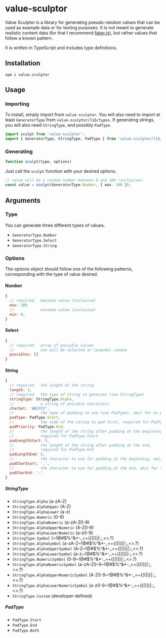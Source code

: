 # value-sculptor

Value Sculptor is a library for generating pseudo-random values that can be used as example data or for testing purposes. It is not meant to generate realistic content data (for that I recommend [faker.js](https://github.com/Marak/Faker.js#readme)), but rather values that follow a known pattern.

It is written in TypeScript and includes type definitions.

## Installation

```shell
npm i value-sculptor
```

## Usage

### Importing

To install, simply import from `value-sculptor`. You will also need to import at least `GeneratorType` from `value-sculptor/lib/types`. If generating strings, you will also need `StringType`, and possibly `PadType`.

```typescript
import sculpt from 'value-sculptor';
import { GeneratorType, StringType, PadType } from 'value-sculptor/lib/types';
```

### Generating

```javascript
function sculpt(type, options)
```

Just call the `sculpt` function with your desired options.

```typescript
// value will be a random number between 0 and 100 (inclusive).
const value = sculpt(GeneratorType.Number, { max: 100 });
```

## Arguments

### Type

You can generate three different types of values.

- `GeneratorType.Number`
- `GeneratorType.Select`
- `GeneratorType.String`

### Options

The options object should follow one of the following patterns, corresponding with the type of value desired.

#### Number

```javascript
{
  // required   maximum value (inclusive)
  max: 100
  //            minimum value (inclusive)
  min: 0,
}
```

#### Select

```javascript
{
  // required   array of possible values
  //            one will be selected at (pseudo) random
  possibles: []
}
```

#### String

```javascript
{
  // required   the length of the string
  length: 1,
  // required   the type of string to generate (see StringType)
  stringType: StringType.Alpha,
  //            a string of possible characters
  charSet: 'ABCXYZ',
  //            the type of padding to use (see PadType), omit for no padding
  padType: PadType.Start,
  //            the side of the string to pad first, required for PadType.Both
  padPriority: PadType.End,
  //            the length of the string after padding at the beginning,
  //            required for PadType.Start
  padLengthStart: 5,
  //            the length of the string after padding at the end,
  //            required for PadType.End
  padLengthEnd: 5,
  //            the character to use for padding at the beginning, omit for spaces
  padCharStart: '.',
  //            the character to use for padding at the end, omit for spaces
  padCharEnd: '-'
}
```

##### StringType

- `StringType.Alpha` (a-zA-Z)
- `StringType.AlphaUpper` (A-Z)
- `StringType.AlphaLower` (a-z)
- `StringType.Numeric` (0-9)
- `StringType.AlphaNumeric` (a-zA-Z0-9)
- `StringType.AlphaUpperNumeric` (A-Z0-9)
- `StringType.AlphaLowerNumeric` (a-z0-9)
- `StringType.Symbol` (~!@#$%^&*\-_=+{[()\]}|:;,<>.?)
- `StringType.AlphaSymbol` (a-zA-Z~!@#$%^&*\-_=+{[()\]}|:;,<>.?)
- `StringType.AlphaUpperSymbol` (A-Z~!@#$%^&*\-_=+{[()\]}|:;,<>.?)
- `StringType.AlphaLowerSymbol` (a-z~!@#$%^&*\-_=+{[()\]}|:;,<>.?)
- `StringType.NumericSymbol` (0-9~!@#$%^&*\-_=+{[()\]}|:;,<>.?)
- `StringType.AlphaNumericSymbol` (a-zA-Z0-9~!@#$%^&*\-_=+{[()\]}|:;,<>.?)
- `StringType.AlphaUpperNumericSymbol` (A-Z0-9~!@#$%^&*\-_=+{[()\]}|:;,<>.?)
- `StringType.AlphaLowerNumericSymbol` (a-z0-9~!@#$%^&*\-_=+{[()\]}|:;,<>.?)
- `StringType.Custom` (developer-defined)

##### PadType

- `PadType.Start`
- `PadType.End`
- `PadType.Both`
